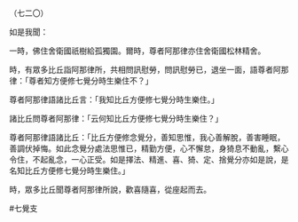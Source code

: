（七二〇）

如是我聞：

一時，佛住舍衛國祇樹給孤獨園。爾時，尊者阿那律亦住舍衛國松林精舍。

時，有眾多比丘詣阿那律所，共相問訊慰勞，問訊慰勞已，退坐一面，語尊者阿那律：「尊者知方便修七覺分時生樂住不？」

尊者阿那律語諸比丘言：「我知比丘方便修七覺分時生樂住。」

諸比丘問尊者阿那律：「云何知比丘方便修七覺分時生樂住？」

尊者阿那律語諸比丘：「比丘方便修念覺分，善知思惟，我心善解脫，善害睡眠，善調伏掉悔。如此念覺分處法思惟已，精勤方便，心不懈怠，身猗息不動亂，繫心令住，不起亂念，一心正受。如是擇法、精進、喜、猗、定、捨覺分亦如是說，是名知比丘方便修七覺分時生樂住。」

時，眾多比丘聞尊者阿那律所說，歡喜隨喜，從座起而去。





#七覺支
